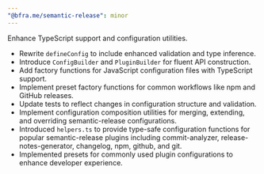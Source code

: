 ```yaml
---
"@bfra.me/semantic-release": minor
---
```


Enhance TypeScript support and configuration utilities.

- Rewrite `defineConfig` to include enhanced validation and type inference.
- Introduce `ConfigBuilder` and `PluginBuilder` for fluent API construction.
- Add factory functions for JavaScript configuration files with TypeScript support.
- Implement preset factory functions for common workflows like npm and GitHub releases.
- Update tests to reflect changes in configuration structure and validation.
- Implement configuration composition utilities for merging, extending, and overriding semantic-release configurations.
- Introduced `helpers.ts` to provide type-safe configuration functions for popular semantic-release plugins including commit-analyzer, release-notes-generator, changelog, npm, github, and git.
- Implemented presets for commonly used plugin configurations to enhance developer experience.
